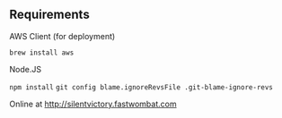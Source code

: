 ## Requirements

AWS Client (for deployment)

`brew install aws`

Node.JS

`npm install`
`git config blame.ignoreRevsFile .git-blame-ignore-revs`

Online at http://silentvictory.fastwombat.com
